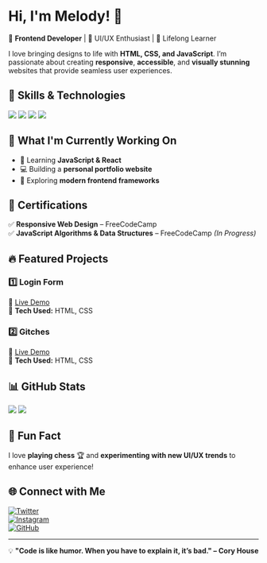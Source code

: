# Hi, I'm Melody! 👋  

🚀 **Frontend Developer** | 🎨 UI/UX Enthusiast | 🎯 Lifelong Learner  

I love bringing designs to life with **HTML, CSS, and JavaScript**. I’m passionate about creating **responsive**, **accessible**, and **visually stunning** websites that provide seamless user experiences.  

## 🚀 Skills & Technologies  
<p align="left">
  <img src="https://img.shields.io/badge/JavaScript-F7DF1E?style=for-the-badge&logo=javascript&logoColor=black" />
  <img src="https://img.shields.io/badge/HTML5-E34F26?style=for-the-badge&logo=html5&logoColor=white" />
  <img src="https://img.shields.io/badge/CSS3-1572B6?style=for-the-badge&logo=css3&logoColor=white" />
  <img src="https://img.shields.io/badge/Responsive_Design-%23007ACC.svg?style=for-the-badge&logo=csswizardry&logoColor=white" />
</p>

## 📌 What I'm Currently Working On  
- 🌱 Learning **JavaScript & React**  
- 💻 Building a **personal portfolio website**  
- 🎨 Exploring **modern frontend frameworks**  

## 📜 Certifications  
✅ **Responsive Web Design** – FreeCodeCamp  
✅ **JavaScript Algorithms & Data Structures** – FreeCodeCamp _(In Progress)_  

## 🔥 Featured Projects  
### 1️⃣ **Login Form**  
🔗 [Live Demo](https://melodykellynwaogu.github.io/login-waddle)  
📌 **Tech Used:** HTML, CSS  

### 2️⃣ **Gitches**  
🔗 [Live Demo](https://melodykellynwaogu.github.io/gitches)  
📌 **Tech Used:** HTML, CSS  

## 📊 GitHub Stats  
<p align="left">
  <img src="https://github-readme-stats.vercel.app/api?username=melodykellynwaogu&show_icons=true&theme=radical" />
  <img src="https://github-readme-stats.vercel.app/api/top-langs/?username=melodykellynwaogu&layout=compact&theme=radical" />
</p>

## 🎉 Fun Fact  
I love **playing chess** 🏆 and **experimenting with new UI/UX trends** to enhance user experience!  

## 🌐 Connect with Me  
[![Twitter](https://img.shields.io/badge/Twitter-%231DA1F2.svg?style=for-the-badge&logo=Twitter&logoColor=white)](https://x.com/MelodyKellyN?t=GZdS81yYSapdjeSD8pB_0w&s=09)  
[![Instagram](https://img.shields.io/badge/Instagram-%23E4405F.svg?style=for-the-badge&logo=instagram&logoColor=white)](https://www.instagram.com/melodykellynwaogu_/profilecard/?igsh=aXNrN3B6Y3MxbWIz)  
[![GitHub](https://img.shields.io/badge/GitHub-%23181717.svg?style=for-the-badge&logo=github&logoColor=white)](https://github.com/melodykellynwaogu)  

---
💡 **"Code is like humor. When you have to explain it, it’s bad." – Cory House**
